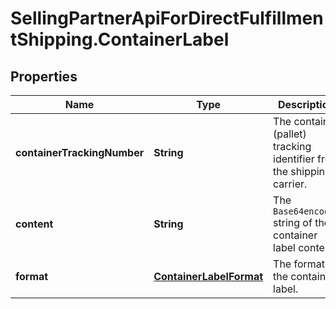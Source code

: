 # SellingPartnerApiForDirectFulfillmentShipping.ContainerLabel

## Properties
Name | Type | Description | Notes
------------ | ------------- | ------------- | -------------
**containerTrackingNumber** | **String** | The container (pallet) tracking identifier from the shipping carrier. | [optional] 
**content** | **String** | The `Base64encoded` string of the container label content. | 
**format** | [**ContainerLabelFormat**](ContainerLabelFormat.md) | The format of the container label. | 


